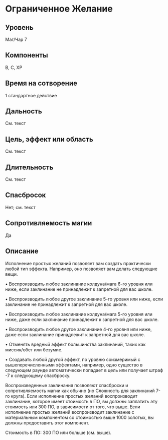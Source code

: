 # Ограниченное Желание

## Уровень
Маг/Чар 7
## Компоненты 
В, С, ХР
## Время на сотворение
1 стандартное действие
## Дальность
См. текст
## Цель, эффект или область
См. текст
## Длительность
См. текст
## Спасбросок
Нет; см. текст
## Сопротивляемость магии
Да
## Описание
Исполнение простых желаний позволяет вам создать практически любой тип эффекта. Например, оно позволяет вам делать следующие вещи.

• Воспроизводить любое заклинание колдуна/мага 6-го уровня или ниже, если заклинание не принадлежит к запретной для вас школе.

• Воспроизводить любое другое заклинание 5-го уровня или ниже, если заклинание не принадлежит к запретной для вас школе.

• Воспроизводить любое заклинание колдуна/мага 5-го уровня или ниже, даже если заклинание принадлежит к запретной для вас школе.

• Воспроизводить любое другое заклинание 4-го уровня или ниже, даже если заклинание принадлежит к запретной для вас школе.

• Отменять вредный эффект большинства заклинаний, таких как миссия/обет или безумие.

• Создавать любой другой эффект, по уровню соизмеримый с вышеперечисленными эффектами, например, одно существо в следующем раунде автоматически попадает в цель или получает штраф -7 к следующему спасброску.

Воспроизведенные заклинания позволяют спасброски и сопротивляемость магии как обычно (но Сложность для заклинаний 7-го круга). Если исполнение простых желаний воспроизводит заклинание, которое имеет стоимость в ПО, вы должны заплатить эту стоимость или 300 ПО, в зависимости от того, что выше. Если исполнение простых желаний воспроизводит заклинание с материальным компонентом со стоимостью выше 1000 золотых, вы должны предоставить этот компонент.

Стоимость в ПО: 300 ПО или больше (см. выше).